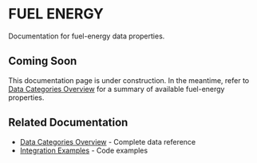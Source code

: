 # FUEL ENERGY

Documentation for fuel-energy data properties.

## Coming Soon

This documentation page is under construction. In the meantime, refer to [Data Categories Overview](DATA-CATEGORIES.md) for a summary of available fuel-energy properties.

## Related Documentation

- [Data Categories Overview](DATA-CATEGORIES.md) - Complete data reference
- [Integration Examples](INTEGRATION-EXAMPLES.md) - Code examples
